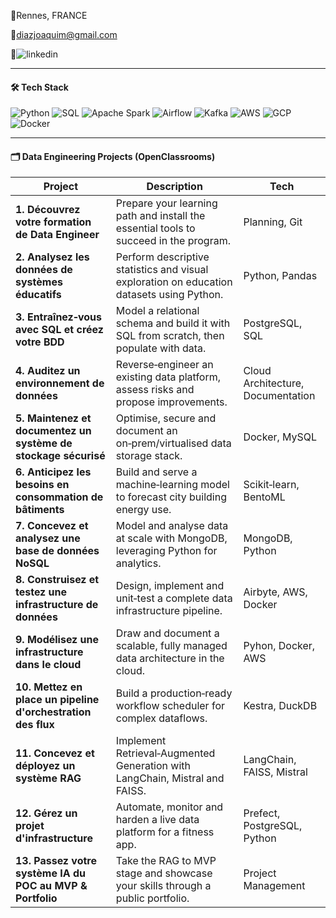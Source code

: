 📍Rennes, FRANCE

📧​diazjoaquim@gmail.com

​🔗​![linkedin](www.linkedin.com/in/joaquimdiaz1104)

---

#### 🛠 Tech Stack

![Python](https://img.shields.io/badge/Python-3670A0?style=for-the-badge\&logo=python\&logoColor=ffdd54)
![SQL](https://img.shields.io/badge/SQL-025E8C?style=for-the-badge\&logo=postgresql\&logoColor=white)
![Apache Spark](https://img.shields.io/badge/Spark-FDEE21?style=for-the-badge\&logo=apachespark\&logoColor=black)
![Airflow](https://img.shields.io/badge/Airflow-017CEE?style=for-the-badge\&logo=apacheairflow\&logoColor=white)
![Kafka](https://img.shields.io/badge/Kafka-000000?style=for-the-badge\&logo=apachekafka\&logoColor=white)
![AWS](https://img.shields.io/badge/AWS-FF9900?style=for-the-badge\&logo=amazonaws\&logoColor=white)
![GCP](https://img.shields.io/badge/GCP-4285F4?style=for-the-badge\&logo=googlecloud\&logoColor=white)
![Docker](https://img.shields.io/badge/Docker-2496ED?style=for-the-badge\&logo=docker\&logoColor=white)

---
#### 🗂️ Data Engineering Projects (OpenClassrooms)

| Project                                                     | Description                                                                               | Tech                              |
| ----------------------------------------------------------- | ----------------------------------------------------------------------------------------- | --------------------------------- |
| **1. Découvrez votre formation de Data Engineer**              | Prepare your learning path and install the essential tools to succeed in the program.     | Planning, Git                     |
| **2. Analysez les données de systèmes éducatifs**              | Perform descriptive statistics and visual exploration on education datasets using Python. | Python, Pandas                    |
| **3. Entraînez‑vous avec SQL et créez votre BDD**              | Model a relational schema and build it with SQL from scratch, then populate with data.    | PostgreSQL, SQL                   |
| **4. Auditez un environnement de données**                     | Reverse‑engineer an existing data platform, assess risks and propose improvements.        | Cloud Architecture, Documentation |
| **5. Maintenez et documentez un système de stockage sécurisé** | Optimise, secure and document an on‑prem/virtualised data storage stack.                  | Docker, MySQL                |
| **6. Anticipez les besoins en consommation de bâtiments**      | Build and serve a machine‑learning model to forecast city building energy use.            | Scikit‑learn, BentoML             |
| **7. Concevez et analysez une base de données NoSQL**          | Model and analyse data at scale with MongoDB, leveraging Python for analytics.            | MongoDB, Python                   |
| **8. Construisez et testez une infrastructure de données**     | Design, implement and unit‑test a complete data infrastructure pipeline.                  | Airbyte, AWS, Docker           |
| **9. Modélisez une infrastructure dans le cloud**              | Draw and document a scalable, fully managed data architecture in the cloud.               | Pyhon, Docker, AWS              |
| **10. Mettez en place un pipeline d'orchestration des flux**    | Build a production‑ready workflow scheduler for complex dataflows.                        | Kestra, DuckDB               |
| **11. Concevez et déployez un système RAG**                     | Implement Retrieval‑Augmented Generation with LangChain, Mistral and FAISS.               | LangChain, FAISS, Mistral         |
| **12. Gérez un projet d'infrastructure**                        | Automate, monitor and harden a live data platform for a fitness app.                      | Prefect, PostgreSQL, Python                |
| **13. Passez votre système IA du POC au MVP & Portfolio**       | Take the RAG to MVP stage and showcase your skills through a public portfolio.            | Project Management   


